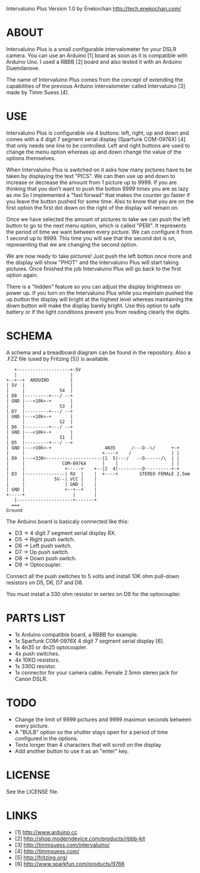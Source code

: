 
Intervaluino Plus Version 1.0 by Enekochan <http://tech.enekochan.com/>

ABOUT
=====

Intervaluino Plus is a small configurable intervalometer for your DSLR camera.
You can use an Arduino [1] board as soon as it is compatible with Arduino Uno.
I used a RBBB [2] board and also tested it with an Arduino Duemilanove.

The name of Intervaluino Plus comes from the concept of extending the
capabilities of the previous Arduino intervalometer called Intervaluino [3]
made by Timm Suess [4].


USE
===

Intervaluino Plus is configurable via 4 buttons: left, right, up and down and
comes with a 4 digit 7 segment serial display (Sparfunk COM-0976X) [4] that only
needs one line to be controlled. Left and right buttons are used to change the
menu option whereas up and down change the value of the options themselves.

When Intervaluino Plus is switched on it asks how many pictures have to be
taken by displaying the text "PICS". We can then use up and down to increase or
decrease the amount from 1 picture up to 9999. If you are thinking that you
don’t want to push the botton 9999 times you are as lazy as me  So I
implemented a "fast forwad" that makes the counter go faster if you leave the
button pushed for some time. Also to know that you are on the first option the
first dot down on the right of the display will remain on.

Once we have selected the amount of pictures to take we can push the left
button to go to the next menu option, which is called "PERI". It represents
the period of time we want between every picture. We can configure it from 1
second up to 9999. This time you will see that the second dot is on,
representing that we are changing the second option.

We are now ready to take pictures! Just push the left botton once more and the
display will show "PHOT" and the Intervaluino Plus will start taking pictures.
Once finished the job Intervaluino Plus will go back to the first option again.

There is a "hidden" feature so you can adjust the display brightness on power
up. If you turn on the Intervaluino Plus while you maintain pushed the up
button the display will bright at the highest level whereas maintaining the
down button will make the display barely bright. Use this option to safe
battery or if the light conditions prevent you from reading clearly the digits.


SCHEMA
======
A schema and a breadboard diagram can be found in the repository. Also a .FZZ
file (used by Fritzing [5]) is available.

       +--------------------+-5V
       |                    |
    +--+--+  ARDUINO        |
    | 5V  |                 |
    |     |             S4  |
    | D8  |---------+---/ --+
    | GND |---<10k>-+       |
    |     |             S3  |
    | D7  |---------+---/ --+
    | GND |---<10k>-+       |
    |     |             S2  |
    | D6  |---------+---/ --+
    | GND |---<10k>-+       |
    |     |             S1  |
    | D5  |---------+---/ --+
    | GND |---<10k>-+                    4N35      /---O--\/      +-+
    |     |                             +----+    /               | |
    | D9  |---<330>---------------------|1  5|---/   --O------/\  | |
    |     |              COM-0976X      |    |                    | |
    |     |               +-----+    +--|2  4|---------O----------+-+
    | D3  |---------------| RX  |    |  +----+        STEREO FEMALE 2.5mm
    |     |           5V--| VCC |    |
    |     |               | GND |    |
    | GND |               +--+--+    |
    +-----+                  |       |
       |---------------------+-------+
      ===
    Ground


The Arduino board is basicaly connected like this:

 - D3 -> 4 digit 7 segment serial display RX.
 - D5 -> Right push switch.
 - D6 -> Left push switch.
 - D7 -> Up push switch.
 - D8 -> Down push switch.
 - D9 -> Optocoupler.

Connect all the push switches to 5 volts and install 10K ohm pull-down
resistors on D5, D6, D7 and D8.

You must install a 330 ohm resistor in series on D9 for the optocoupler.


PARTS LIST
==========

 - 1x Arduino compatible board, a RBBB for example.
 - 1x Sparfunk COM-0976X 4 digit 7 segment serial display [6].
 - 1x 4n35 or 4n25 optocoupler.
 - 4x push switches.
 - 4x 10KΩ resistors.
 - 1x 330Ω resistor.
 - 1x connector for your camera cable. Female 2.5mm stereo jack for Canon DSLR.


TODO
====

 - Change the limit of 9999 pictures and 9999 maximun seconds between every
   picture.
 - A "BULB" option so the shutter stays open for a period of time configured in
   the options.
 - Texts longer than 4 characters that will scroll on the display.
 - Add another button to use it as an "enter" key.


LICENSE
=======

See the LICENSE file.


LINKS
=====

 - [1] http://www.arduino.cc
 - [2] http://shop.moderndevice.com/products/rbbb-kit
 - [3] http://timmsuess.com/intervaluino/
 - [4] http://timmsuess.com/
 - [5] http://fritzing.org/
 - [6] http://www.sparkfun.com/products/9766
